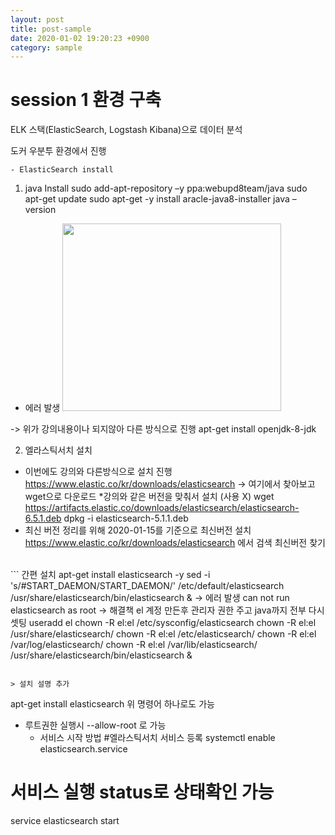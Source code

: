 ```yaml
---
layout: post
title: post-sample
date: 2020-01-02 19:20:23 +0900
category: sample
---
```


# session 1 환경 구축

ELK 스택(ElasticSearch, Logstash Kibana)으로 데이터 분석

도커 우분투 환경에서 진행

	- ElasticSearch install
1. java Install
sudo add-apt-repository –y ppa:webupd8team/java
sudo apt-get update
sudo apt-get -y install aracle-java8-installer
java –version
* 에러 발생 
<img src="./pic/error1.PNG" width="350px" height="300px"></img> <br>

-> 위가 강의내용이나 되지않아 다른 방식으로 진행
apt-get install openjdk-8-jdk

2. 엘라스틱서치 설치 
* 이번에도 강의와 다른방식으로 설치 진행
https://www.elastic.co/kr/downloads/elasticsearch -> 여기에서 찾아보고 wget으로 다운로드
*강의와 같은 버전을 맞춰서 설치 (사용 X)
wget https://artifacts.elastic.co/downloads/elasticsearch/elasticsearch-6.5.1.deb
dpkg -i elasticsearch-5.1.1.deb
* 최신 버전 정리를 위해 2020-01-15를 기준으로 최신버전 설치 
https://www.elastic.co/kr/downloads/elasticsearch 에서 검색 최신버전 찾기 <br>
<br>
```
간편 설치 
apt-get install elasticsearch -y
sed -i 's/#START_DAEMON/START_DAEMON/' /etc/default/elasticsearch
/usr/share/elasticsearch/bin/elasticsearch &
-> 에러 발생
can not run elasticsearch as root
-> 해결책 el 계정 만든후 관리자 권한 주고 java까지 전부 다시 셋팅
useradd el
chown -R el:el /etc/sysconfig/elasticsearch
chown -R el:el /usr/share/elasticsearch/
chown -R  el:el  /etc/elasticsearch/
chown -R  el:el /var/log/elasticsearch/
chown -R  el:el /var/lib/elasticsearch/
/usr/share/elasticsearch/bin/elasticsearch &

```

> 설치 설명 추가
```
apt-get install elasticsearch
위 명령어 하나로도 가능 
+ 루트권한 실행시 --allow-root 로 가능
    - 서비스 시작 방법
#엘라스틱서치 서비스 등록
systemctl enable elasticsearch.service
# 서비스 실행 status로 상태확인 가능
service elasticsearch start
```


